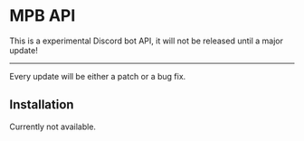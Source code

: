 # MPB API

This is a experimental Discord bot API, it will not be released until a major update!

***

Every update will be either a patch or a bug fix.

## Installation

Currently not available.
